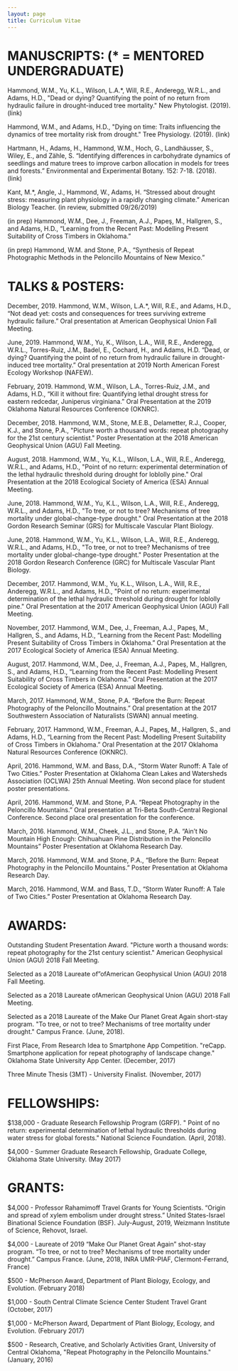 ```yaml
---
layout: page
title: Curriculum Vitae
---
```


# MANUSCRIPTS: (* = MENTORED UNDERGRADUATE)
Hammond, W.M., Yu, K.L., Wilson, L.A.*, Will, R.E., Anderegg, W.R.L., and Adams, H.D., "Dead or dying? Quantifying the point of no return from hydraulic failure in drought-induced tree mortality." New Phytologist. (2019). (link)

Hammond, W.M., and Adams, H.D., "Dying on time: Traits influencing the dynamics of tree mortality risk from drought." Tree Physiology. (2019). (link)

Hartmann, H., Adams, H., Hammond, W.M., Hoch, G., Landhäusser, S., Wiley, E., and Zähle, S. “Identifying differences in carbohydrate dynamics of seedlings and mature trees to improve carbon allocation in models for trees and forests.” Environmental and Experimental Botany. 152: 7-18. (2018). (link)  

Kant, M.*, Angle, J., Hammond, W., Adams, H. “Stressed about drought stress: measuring plant physiology in a rapidly changing climate.” American Biology Teacher. (in review, submitted 09/26/2019)  

(in prep) Hammond, W.M., Dee, J., Freeman, A.J., Papeş, M., Hallgren, S., and Adams, H.D., “Learning from the Recent Past: Modelling Present Suitability of Cross Timbers in Oklahoma.” 

(in prep) Hammond, W.M. and Stone, P.A., “Synthesis of Repeat Photographic Methods in the Peloncillo Mountains of New Mexico.”

# TALKS & POSTERS:
  

December, 2019. Hammond, W.M., Wilson, L.A.*, Will, R.E., and Adams, H.D., “Not dead yet: costs and consequences for trees surviving extreme hydraulic failure.” Oral presentation at American Geophysical Union Fall Meeting. 

June, 2019. Hammond, W.M., Yu, K., Wilson, L.A., Will, R.E., Anderegg, W.R.L., Torres-Ruiz, J.M., Badel, E., Cochard, H., and Adams, H.D.  “Dead, or dying? Quantifying the point of no return from hydraulic failure in drought-induced tree mortality.” Oral presentation at 2019 North American Forest Ecology Workshop (NAFEW).

February, 2019. Hammond, W.M., Wilson, L.A., Torres-Ruiz, J.M., and Adams, H.D., “Kill it without fire: Quantifying lethal drought stress for eastern redcedar, Juniperus virginiana.” Oral Presentation at the 2019 Oklahoma Natural Resources Conference (OKNRC).

December, 2018. Hammond, W.M., Stone, M.E.B., Delametter, R.J., Cooper, K.J., and Stone, P.A., "Picture worth a thousand words: repeat photography for the 21st century scientist." Poster Presentation at the 2018 American Geophysical Union (AGU) Fall Meeting.

August, 2018. Hammond, W.M., Yu, K.L., Wilson, L.A., Will, R.E., Anderegg, W.R.L., and Adams, H.D., "Point of no return: experimental determination of the lethal hydraulic threshold during drought for loblolly pine." Oral Presentation at the 2018 Ecological Society of America (ESA) Annual Meeting.

June, 2018.  Hammond, W.M., Yu, K.L., Wilson, L.A., Will, R.E., Anderegg, W.R.L., and Adams, H.D., "To tree, or not to tree? Mechanisms of tree mortality under global-change-type drought." Oral Presentation at the 2018 Gordon Research Seminar (GRS) for Multiscale Vascular Plant Biology.

June, 2018.  Hammond, W.M., Yu, K.L., Wilson, L.A., Will, R.E., Anderegg, W.R.L., and Adams, H.D., "To tree, or not to tree? Mechanisms of tree mortality under global-change-type drought." Poster Presentation at the 2018 Gordon Research Conference (GRC) for Multiscale Vascular Plant Biology.

December, 2017. Hammond, W.M., Yu, K.L., Wilson, L.A., Will, R.E., Anderegg, W.R.L., and Adams, H.D., "Point of no return: experimental determination of the lethal hydraulic threshold during drought for loblolly pine." Oral Presentation at the 2017 American Geophysical Union (AGU) Fall Meeting. 

November, 2017. Hammond, W.M., Dee, J., Freeman, A.J., Papeş, M., Hallgren, S., and Adams, H.D., “Learning from the Recent Past: Modelling Present Suitability of Cross Timbers in Oklahoma.” Oral Presentation at the 2017 Ecological Society of America (ESA) Annual Meeting.

August, 2017. Hammond, W.M., Dee, J., Freeman, A.J., Papeş, M., Hallgren, S., and Adams, H.D., “Learning from the Recent Past: Modelling Present Suitability of Cross Timbers in Oklahoma.” Oral Presentation at the 2017 Ecological Society of America (ESA) Annual Meeting.

March, 2017. Hammond, W.M., Stone, P.A. “Before the Burn: Repeat Photography of the Peloncillo Moutnains.” Oral presentation at the 2017 Southwestern Association of Naturalists (SWAN) annual meeting.

February, 2017. Hammond, W.M., Freeman, A.J., Papeş, M., Hallgren, S., and Adams, H.D., “Learning from the Recent Past: Modelling Present Suitability of Cross Timbers in Oklahoma.” Oral Presentation at the 2017 Oklahoma Natural Resources Conference (OKNRC).

April, 2016. Hammond, W.M. and Bass, D.A., “Storm Water Runoff: A Tale of Two Cities.” Poster Presentation at Oklahoma Clean Lakes and Watersheds Association (OCLWA) 25th Annual Meeting. Won second place for student poster presentations.

April, 2016. Hammond, W.M. and Stone, P.A. “Repeat Photography in the Peloncillo Mountains.” Oral presentation at Tri-Beta South-Central Regional Conference. Second place oral presentation for the conference. 

March, 2016. Hammond, W.M., Cheek, J.L., and Stone, P.A. “Ain’t No Mountain High Enough: Chihuahuan Pine Distribution in the Peloncillo Mountains” Poster Presentation at Oklahoma Research Day.

March, 2016. Hammond, W.M. and Stone, P.A., “Before the Burn: Repeat Photography in the Peloncillo Mountains.” Poster Presentation at Oklahoma Research Day.

March, 2016. Hammond, W.M. and Bass, T.D., “Storm Water Runoff: A Tale of Two Cities.” Poster Presentation at Oklahoma Research Day.

# AWARDS:
Outstanding Student Presentation Award. "Picture worth a thousand words: repeat photography for the 21st century scientist." American Geophysical Union (AGU) 2018 Fall Meeting.

Selected as a 2018 Laureate of”ofAmerican Geophysical Union (AGU) 2018 Fall Meeting.

Selected as a 2018 Laureate ofAmerican Geophysical Union (AGU) 2018 Fall Meeting.

Selected as a 2018 Laureate of the Make Our Planet Great Again short-stay program. "To tree, or not to tree? Mechanisms of tree mortality under drought." Campus France. (June, 2018).

First Place,  From Research Idea to Smartphone App Competition.   "reCapp. Smartphone application for repeat photography of landscape change." Oklahoma State University App Center. (December, 2017)

Three Minute Thesis (3MT) - University Finalist. (November, 2017)

# FELLOWSHIPS:
$138,000 - Graduate Research Fellowship Program (GRFP). " Point of no return: experimental determination of lethal hydraulic thresholds during water stress for global forests." National Science Foundation. (April, 2018).

$4,000 - Summer Graduate Research Fellowship, Graduate College, Oklahoma State University. (May 2017)

# GRANTS:
$4,000 - Professor Rahamimoff Travel Grants for Young Scientists. “Origin and spread of xylem embolism under drought stress.”  United States-Israel Binational Science Foundation (BSF). July-August, 2019, Weizmann Institute of Science, Rehovot, Israel.

$4,000 - Laureate of 2019 “Make Our Planet Great Again” shot-stay program. “To tree, or not to tree? Mechanisms of tree mortality under drought.”  Campus France. (June, 2018, INRA UMR-PIAF, Clermont-Ferrand, France)

$500 - McPherson Award, Department of Plant Biology, Ecology, and Evolution. (February 2018)

$1,000 - South Central Climate Science Center Student Travel Grant (October, 2017)

$1,000 - McPherson Award, Department of Plant Biology, Ecology, and Evolution. (February 2017)

$500 - Research, Creative, and Scholarly Activities Grant, University of Central Oklahoma, "Repeat Photography in the Peloncillo Mountains." (January, 2016)
